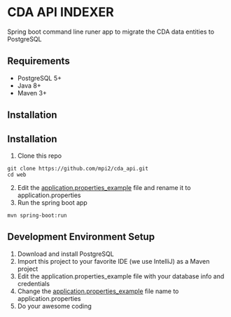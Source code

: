 # CDA API INDEXER
Spring boot command line runer app to migrate the CDA data entities to PostgreSQL

## Requirements
  - PostgreSQL 5+
  - Java 8+
  - Maven 3+

## Installation
## Installation
1. Clone this repo
```console
git clone https://github.com/mpi2/cda_api.git
cd web
```
2. Edit the [application.properties_example](https://github.com/mpi2/cda_api/blob/master/indexer/src/main/resources/application.properties_example) file and rename it to application.properties
3. Run the spring boot app
```console
mvn spring-boot:run
```

## Development Environment Setup
  1. Download and install PostgreSQL
  2. Import this project to your favorite IDE (we use IntelliJ) as a Maven project
  3. Edit the application.properties_example file with your database info and credentials
  4. Change the [application.properties_example](https://github.com/mpi2/cda_api/blob/master/indexer/src/main/resources/application.properties_example) file name to application.properties
  5. Do your awesome coding
  

